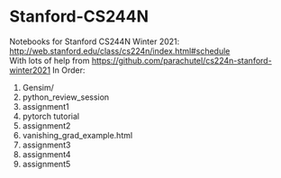 # Stanford-CS244N
Notebooks for Stanford CS244N Winter 2021: http://web.stanford.edu/class/cs224n/index.html#schedule <br>
With lots of help from https://github.com/parachutel/cs224n-stanford-winter2021 
In Order:
1.  Gensim/
2.  python_review_session
3.  assignment1
4.  pytorch tutorial
5.  assignment2
6.  vanishing_grad_example.html
7.  assignment3
8.  assignment4
9.  assignment5 